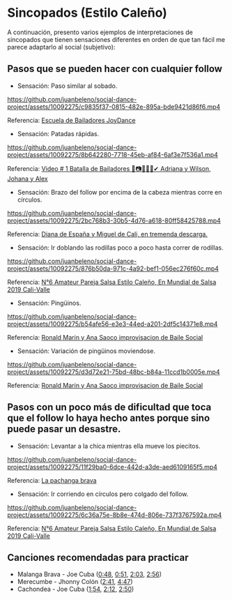 # Sincopados (Estilo Caleño)

A continuación, presento varios ejemplos de interpretaciones de sincopados que tienen sensaciones diferentes en orden de que tan fácil me parece adaptarlo al social (subjetivo):


## Pasos que se pueden hacer con cualquier follow

- Sensación: Paso similar al sobado.

https://github.com/juanbeleno/social-dance-project/assets/10092275/c9835f37-0815-482e-895a-bde9421d86f6.mp4

Referencia: [Escuela de Bailadores JoyDance](https://www.youtube.com/watch?v=oUccfcm8jbo&t=119s)


- Sensación: Patadas rápidas.

https://github.com/juanbeleno/social-dance-project/assets/10092275/8b642280-7718-45eb-af84-6af3e7f536a1.mp4

Referencia: [Video # 1 Batalla de Bailadores 💃📷👏🎥🎶✔ Adriana y Wilson, Johana y Alex](https://www.youtube.com/watch?v=ChQBFAQc32I&t=99s)


- Sensación: Brazo del follow por encima de la cabeza mientras corre en círculos.

https://github.com/juanbeleno/social-dance-project/assets/10092275/2bc768b3-30b5-4d76-a618-80ff58425788.mp4

Referencia: [Diana de España y Miguel de Cali, en tremenda descarga.](https://www.youtube.com/watch?v=BaFRdORzl3M&t=59s)


- Sensación: Ir doblando las rodillas poco a poco hasta correr de rodillas.

https://github.com/juanbeleno/social-dance-project/assets/10092275/876b50da-971c-4a92-bef1-056ec276f60c.mp4

Referencia: [N°6 Amateur Pareja Salsa Estilo Caleño, En Mundial de Salsa 2019 Cali-Valle](https://www.youtube.com/watch?v=pobvWzRcLCk&t=47s)


- Sensación: Pingüinos.

https://github.com/juanbeleno/social-dance-project/assets/10092275/b54afe56-e3e3-44ed-a201-2df5c14371e8.mp4

Referencia: [Ronald Marin y Ana Saoco improvisacion de Baile Social](https://www.youtube.com/watch?v=f1uhOt_FsG4&t=93s)


- Sensación: Variación de pingüinos moviendose.

https://github.com/juanbeleno/social-dance-project/assets/10092275/d3d72e21-75bd-48bc-b84a-11ccd1b0005e.mp4

Referencia: [Ronald Marin y Ana Saoco improvisacion de Baile Social](https://www.youtube.com/watch?v=f1uhOt_FsG4&t=130s)


## Pasos con un poco más de dificultad que toca que el follow lo haya hecho antes porque sino puede pasar un desastre.

- Sensación: Levantar a la chica mientras ella mueve los piecitos.

https://github.com/juanbeleno/social-dance-project/assets/10092275/11f29ba0-6dce-442d-a3de-aed6109165f5.mp4

Referencia: [La pachanga brava](https://www.youtube.com/watch?v=It93BJrIVe0&t=110s)


- Sensación: Ir corriendo en círculos pero colgado del follow.

https://github.com/juanbeleno/social-dance-project/assets/10092275/6c36a75e-8b8e-474d-806e-737f3767592a.mp4

Referencia: [N°6 Amateur Pareja Salsa Estilo Caleño, En Mundial de Salsa 2019 Cali-Valle](https://www.youtube.com/watch?v=pobvWzRcLCk&t=67s)


## Canciones recomendadas para practicar

- Malanga Brava - Joe Cuba ([0:48](https://youtu.be/cuGhwQgvQ0Y?si=7gyaBWCnn-thy4jT&t=48), [0:51](https://youtu.be/cuGhwQgvQ0Y?si=dtP2lzIkHRDGg--3&t=51), [2:03](https://youtu.be/cuGhwQgvQ0Y?si=1Vw_UmdcsdqR2PEv&t=123), [2:56](https://youtu.be/cuGhwQgvQ0Y?si=m8YGSY0fU-Gpr229&t=176))
- Merecumbe - Jhonny Colón ([2:41](https://youtu.be/bqxlXbEI_Y4?si=kEXf0UeUM8vMqH0m&t=161), [4:47](https://youtu.be/bqxlXbEI_Y4?si=sqP9og18_mC8iHGo&t=287))
- Cachondea - Joe Cuba ([1:54](https://youtu.be/A3gKOPVkfL4?si=cSe2Wy6oQvos2f6b&t=114), [2:12](https://youtu.be/A3gKOPVkfL4?si=Xu4HSWbnc5QHBJej&t=132), [2:50](https://youtu.be/A3gKOPVkfL4?si=WuOdNz5T2PBx8UCH&t=170))
